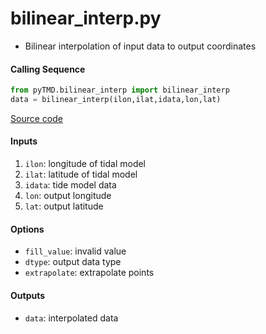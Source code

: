 bilinear_interp.py
==================

 - Bilinear interpolation of input data to output coordinates

#### Calling Sequence
```python
from pyTMD.bilinear_interp import bilinear_interp
data = bilinear_interp(ilon,ilat,idata,lon,lat)
```
[Source code](https://github.com/tsutterley/pyTMD/blob/main/pyTMD/bilinear_interp.py)

#### Inputs
 1. `ilon`: longitude of tidal model
 2. `ilat`: latitude of tidal model
 3. `idata`: tide model data
 4. `lon`: output longitude
 5. `lat`: output latitude

#### Options
 - `fill_value`: invalid value
 - `dtype`: output data type
 - `extrapolate`: extrapolate points

#### Outputs
 - `data`: interpolated data
